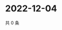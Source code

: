 # 2022-12-04

共 0 条

<!-- BEGIN WEIBO -->
<!-- 最后更新时间 Sun Dec 04 2022 00:17:52 GMT+0800 (China Standard Time) -->

<!-- END WEIBO -->
